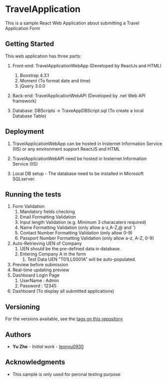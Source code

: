 # TravelApplication
This is a sample React Web Application about submitting a Travel Application Form

## Getting Started

This web application has three parts:
1. Front-end: TravelApplicationWebApp (Developed by ReactJs and HTML)
	1. Boostrap 4.3.1
	2. Moment (To format date and time) 
	3. jQuery 3.0.0

2. Back-end: TravelApplicationWebAPI (Developed by .net Web API framework)

3. Database: DBScripts -> TraveAppDBScript.sql (To create a local Database Table)


## Deployment

1. TravelApplicationWebApp can be hosted in Insternet Information Service (IIS) or any environment support ReactJS and HTML

2. TravelApplicationWebAPI need be hosted in Insternet Information Service (IIS)

3. Local DB setup - The database need to be installed in Microsoft SQLserver.

## Running the tests

1. Form Validation
	1. Mandatory fields checking
	2. Email Formatting Validation
	3. Input length Validation (e.g. Minimum 3 characaters required)
	4. Name Formatting Validation (only allow a-z,A-Z,@ and ')
	5. Contact Number Formatting Validation (only allow 0-9)
	6. Passport Number Formatting Validation (only allow a-z, A-Z, 0-9)
2. Auto-Retrieving UEN of Company
	1. UEN should be the pre-defined data in database.
	2. Entering Company A in the form
		1. Test Data UEN "T01LL0001A" will be auto-populated.
3. Preview before submission
4. Real-time updating preview
5. Dashboard Login Page
	1. UserName : Admin
	2. Password : 12345
6. Dashboard (To display all submitted applications)

## Versioning

For the versions available, see the [tags on this repository](https://github.com/your/project/tags). 

## Authors

* **Yu Zhe** - *Initial work* - [leonyu0930](https://github.com/leonyu0930) 

## Acknowledgments

* This sample is only used for peronal testing purpose
